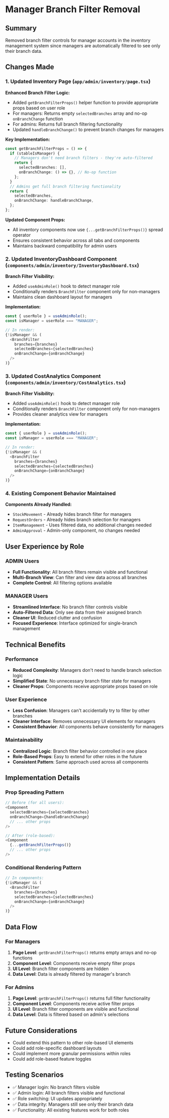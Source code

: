 # Manager Branch Filter Removal

## Summary
Removed branch filter controls for manager accounts in the inventory management system since managers are automatically filtered to see only their branch data.

## Changes Made

### 1. Updated Inventory Page (`app/admin/inventory/page.tsx`)

**Enhanced Branch Filter Logic:**
- Added `getBranchFilterProps()` helper function to provide appropriate props based on user role
- For managers: Returns empty `selectedBranches` array and no-op `onBranchChange` function
- For admins: Returns full branch filtering functionality
- Updated `handleBranchChange()` to prevent branch changes for managers

**Key Implementation:**
```typescript
const getBranchFilterProps = () => {
  if (stableIsManager) {
    // Managers don't need branch filters - they're auto-filtered
    return {
      selectedBranches: [],
      onBranchChange: () => {}, // No-op function
    };
  }
  // Admins get full branch filtering functionality
  return {
    selectedBranches,
    onBranchChange: handleBranchChange,
  };
};
```

**Updated Component Props:**
- All inventory components now use `{...getBranchFilterProps()}` spread operator
- Ensures consistent behavior across all tabs and components
- Maintains backward compatibility for admin users

### 2. Updated InventoryDashboard Component (`components/admin/inventory/InventoryDashboard.tsx`)

**Branch Filter Visibility:**
- Added `useAdminRole()` hook to detect manager role
- Conditionally renders `BranchFilter` component only for non-managers
- Maintains clean dashboard layout for managers

**Implementation:**
```typescript
const { userRole } = useAdminRole();
const isManager = userRole === "MANAGER";

// In render:
{!isManager && (
  <BranchFilter
    branches={branches}
    selectedBranches={selectedBranches}
    onBranchChange={onBranchChange}
  />
)}
```

### 3. Updated CostAnalytics Component (`components/admin/inventory/CostAnalytics.tsx`)

**Branch Filter Visibility:**
- Added `useAdminRole()` hook to detect manager role
- Conditionally renders `BranchFilter` component only for non-managers
- Provides cleaner analytics view for managers

**Implementation:**
```typescript
const { userRole } = useAdminRole();
const isManager = userRole === "MANAGER";

// In render:
{!isManager && (
  <BranchFilter
    branches={branches}
    selectedBranches={selectedBranches}
    onBranchChange={onBranchChange}
  />
)}
```

### 4. Existing Component Behavior Maintained

**Components Already Handled:**
- `StockMovement` - Already hides branch filter for managers
- `RequestOrders` - Already hides branch selection for managers
- `ItemManagement` - Uses filtered data, no additional changes needed
- `AdminApproval` - Admin-only component, no changes needed

## User Experience by Role

### ADMIN Users
- **Full Functionality**: All branch filters remain visible and functional
- **Multi-Branch View**: Can filter and view data across all branches
- **Complete Control**: All filtering options available

### MANAGER Users
- **Streamlined Interface**: No branch filter controls visible
- **Auto-Filtered Data**: Only see data from their assigned branch
- **Cleaner UI**: Reduced clutter and confusion
- **Focused Experience**: Interface optimized for single-branch management

## Technical Benefits

### Performance
- **Reduced Complexity**: Managers don't need to handle branch selection logic
- **Simplified State**: No unnecessary branch filter state for managers
- **Cleaner Props**: Components receive appropriate props based on role

### User Experience
- **Less Confusion**: Managers can't accidentally try to filter by other branches
- **Cleaner Interface**: Removes unnecessary UI elements for managers
- **Consistent Behavior**: All components behave consistently for managers

### Maintainability
- **Centralized Logic**: Branch filter behavior controlled in one place
- **Role-Based Props**: Easy to extend for other roles in the future
- **Consistent Pattern**: Same approach used across all components

## Implementation Details

### Prop Spreading Pattern
```typescript
// Before (for all users):
<Component
  selectedBranches={selectedBranches}
  onBranchChange={handleBranchChange}
  // ... other props
/>

// After (role-based):
<Component
  {...getBranchFilterProps()}
  // ... other props
/>
```

### Conditional Rendering Pattern
```typescript
// In components:
{!isManager && (
  <BranchFilter
    branches={branches}
    selectedBranches={selectedBranches}
    onBranchChange={onBranchChange}
  />
)}
```

## Data Flow

### For Managers
1. **Page Level**: `getBranchFilterProps()` returns empty arrays and no-op functions
2. **Component Level**: Components receive empty filter props
3. **UI Level**: Branch filter components are hidden
4. **Data Level**: Data is already filtered by manager's branch

### For Admins
1. **Page Level**: `getBranchFilterProps()` returns full filter functionality
2. **Component Level**: Components receive active filter props
3. **UI Level**: Branch filter components are visible and functional
4. **Data Level**: Data is filtered based on admin's selections

## Future Considerations
- Could extend this pattern to other role-based UI elements
- Could add role-specific dashboard layouts
- Could implement more granular permissions within roles
- Could add role-based feature toggles

## Testing Scenarios
- ✅ Manager login: No branch filters visible
- ✅ Admin login: All branch filters visible and functional
- ✅ Role switching: UI updates appropriately
- ✅ Data integrity: Managers still see only their branch data
- ✅ Functionality: All existing features work for both roles
